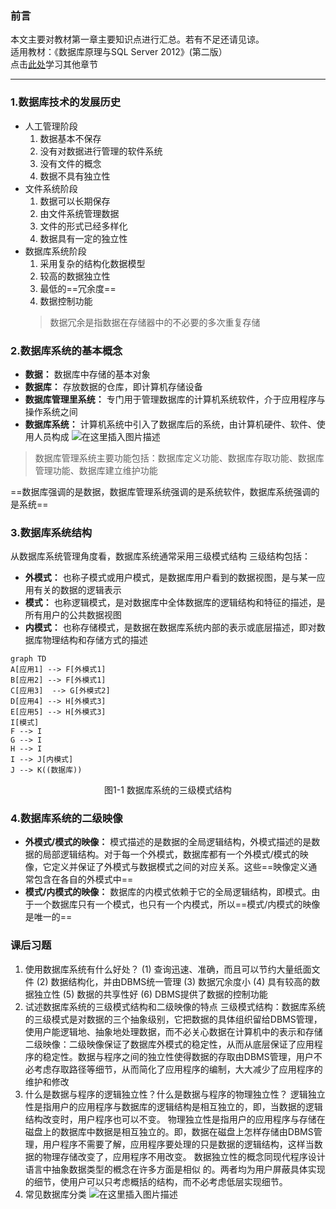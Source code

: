 ### 前言
本文主要对教材第一章主要知识点进行汇总。若有不足还请见谅。</br>
适用教材：《数据库原理与SQL Server 2012》(第二版）</br>
点击[此处](https://blog.csdn.net/qq2230550672/article/details/101458464)学习其他章节

---
### 1.数据库技术的发展历史
- 人工管理阶段
  1. 数据基本不保存
  2. 没有对数据进行管理的软件系统
  3. 没有文件的概念
  4. 数据不具有独立性 	
- 文件系统阶段
  1. 数据可以长期保存
  2. 由文件系统管理数据
  3. 文件的形式已经多样化
  4. 数据具有一定的独立性
- 数据库系统阶段
  1. 采用复杂的结构化数据模型
  2. 较高的数据独立性
  3. 最低的==冗余度==
  4. 数据控制功能 
  >数据冗余是指数据在存储器中的不必要的多次重复存储
 
### 2.数据库系统的基本概念
- **数据：** 数据库中存储的基本对象
- **数据库：** 存放数据的仓库，即计算机存储设备
- **数据库管理里系统：** 专门用于管理数据库的计算机系统软件，介于应用程序与操作系统之间
- **数据库系统：** 计算机系统中引入了数据库后的系统，由计算机硬件、软件、使用人员构成
![在这里插入图片描述](https://img-blog.csdnimg.cn/20190926173213537.png?x-oss-process=image/watermark,type_ZmFuZ3poZW5naGVpdGk,shadow_10,text_aHR0cHM6Ly9ibG9nLmNzZG4ubmV0L3FxMjIzMDU1MDY3Mg==,size_16,color_FFFFFF,t_70)
> 数据库管理系统主要功能包括：数据库定义功能、数据库存取功能、数据库管理功能、数据库建立维护功能

==数据库强调的是数据，数据库管理系统强调的是系统软件，数据库系统强调的是系统==
### 3.数据库系统结构
从数据库系统管理角度看，数据库系统通常采用三级模式结构
三级结构包括：
- **外模式：** 也称子模式或用户模式，是数据库用户看到的数据视图，是与某一应用有关的数据的逻辑表示
- **模式：** 也称逻辑模式，是对数据库中全体数据库的逻辑结构和特征的描述，是所有用户的公共数据视图
- **内模式：** 也称存储模式，是数据在数据库系统内部的表示或底层描述，即对数据库物理结构和存储方式的描述
```mermaid
graph TD
A[应用1] --> F[外模式1]
B[应用2] --> F[外模式1]
C[应用3]  --> G[外模式2]
D[应用4] --> H[外模式3]
E[应用5] --> H[外模式3]
I[模式]
F --> I
G --> I
H --> I
I --> J[内模式]
J --> K((数据库))
```
<center>图1-1 数据库系统的三级模式结构 </center>

### 4.数据库系统的二级映像
 - **外模式/模式的映像：** 模式描述的是数据的全局逻辑结构，外模式描述的是数据的局部逻辑结构。对于每一个外模式，数据库都有一个外模式/模式的映像，它定义并保证了外模式与数据模式之间的对应关系。这些==映像定义通常包含在各自的外模式中==
 - **模式/内模式的映像：** 数据库的内模式依赖于它的全局逻辑结构，即模式。由于一个数据库只有一个模式，也只有一个内模式，所以==模式/内模式的映像是唯一的==
### 课后习题
 1. 使用数据库系统有什么好处？
	(1) 查询迅速、准确，而且可以节约大量纸面文件
	(2) 数据结构化，并由DBMS统一管理
	(3) 数据冗余度小
	(4) 具有较高的数据独立性
	(5) 数据的共享性好
	(6) DBMS提供了数据的控制功能
2. 试述数据库系统的三级模式结构和二级映像的特点
	三级模式结构：数据库系统的三级模式是对数据的三个抽象级别，它把数据的具体组织留给DBMS管理，使用户能逻辑地、抽象地处理数据，而不必关心数据在计算机中的表示和存储
	二级映像：二级映像保证了数据库外模式的稳定性，从而从底层保证了应用程序的稳定性。数据与程序之间的独立性使得数据的存取由DBMS管理，用户不必考虑存取路径等细节，从而简化了应用程序的编制，大大减少了应用程序的维护和修改
3. 什么是数据与程序的逻辑独立性？什么是数据与程序的物理独立性？
	逻辑独立性是指用户的应用程序与数据库的逻辑结构是相互独立的，即，当数据的逻辑结构改变时，用户程序也可以不变。
	物理独立性是指用户的应用程序与存储在磁盘上的数据库中数据是相互独立的。即，数据在磁盘上怎样存储由DBMS管理，用户程序不需要了解，应用程序要处理的只是数据的逻辑结构，这样当数据的物理存储改变了，应用程序不用改变。 
	数据独立性的概念同现代程序设计语言中抽象数据类型的槪念在许多方面是相似 的。两者均为用户屏蔽具体实现的细节，使用户可以只考虑概括的结构，而不必考虑低层实现细节。
4. 常见数据库分类
![在这里插入图片描述](https://img-blog.csdnimg.cn/20190926181753874.png?x-oss-process=image/watermark,type_ZmFuZ3poZW5naGVpdGk,shadow_10,text_aHR0cHM6Ly9ibG9nLmNzZG4ubmV0L3FxMjIzMDU1MDY3Mg==,size_16,color_FFFFFF,t_70)